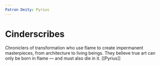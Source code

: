 ```yaml
---
Patron Deity: Pyrius
---
```


# Cinderscribes


Chroniclers of transformation who use flame to create impermanent masterpieces, from architecture to living beings. They believe true art can only be born in flame — and must also die in it.
[[Pyrius]]
